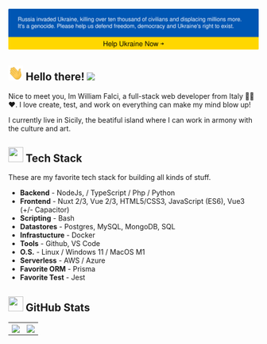 [![Stand With Ukraine](https://raw.githubusercontent.com/vshymanskyy/StandWithUkraine/main/banner2-direct.svg)](https://vshymanskyy.github.io/StandWithUkraine)


## <img src="https://raw.githubusercontent.com/ABSphreak/ABSphreak/master/gifs/Hi.gif" width="30" height="30"> Hello there! ![](https://komarev.com/ghpvc/?username=WilliamFalci)


Nice to meet you, Im William Falci, a full-stack web developer from Italy :green_heart::white_heart::heart:. I love create, test, and work on everything can make my mind blow up!

I currently live in Sicily, the beatiful island where I can work in armony with the culture and art.

## <img src="https://user-images.githubusercontent.com/36926081/158619490-9f9f6018-c066-4b18-aea5-84c78f81b58d.png" width="30" height="30"> Tech Stack

These are my favorite tech stack for building all kinds of stuff.

- **Backend** - NodeJs, / TypeScript / Php / Python
- **Frontend** - Nuxt 2/3, Vue 2/3, HTML5/CSS3, JavaScript (ES6), Vue3 (+/- Capacitor)
- **Scripting** - Bash
- **Datastores** - Postgres, MySQL, MongoDB, SQL
- **Infrastucture** - Docker
- **Tools** - Github, VS Code
- **O.S.** - Linux / Windows 11 / MacOS M1
- **Serverless** - AWS / Azure
- **Favorite ORM** - Prisma
- **Favorite Test** - Jest


## <img src="https://github.githubassets.com/images/modules/logos_page/GitHub-Mark.png" width="30" height="30"> GitHub Stats

<table width="100%">
  <tbody><tr>
    <td align="center">
      <img align="center" src="https://github-readme-stats.vercel.app/api?username=WilliamFalci&count_private=true&show_icons=true&theme=dark" style="max-width: 100%;">
    </td>
    <td align="center">
      <img align="center" src="https://github-readme-stats.vercel.app/api/top-langs/?username=WilliamFalci&layout=compact&&bg_color=1c1c1c&hide_border=true&text_color=ffffff&title_color=c3002f&icon_color=c3002f&hide_title=true&count_private=true" style="max-width: 100%;">
    </td>
  </tr>
</tbody>
</table>

